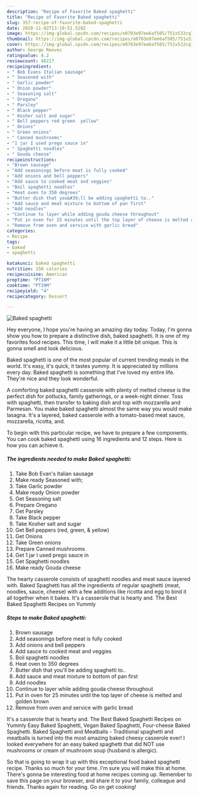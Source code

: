 ```yaml
---
description: "Recipe of Favorite Baked spaghetti"
title: "Recipe of Favorite Baked spaghetti"
slug: 357-recipe-of-favorite-baked-spaghetti
date: 2020-11-02T13:19:51.528Z
image: https://img-global.cpcdn.com/recipes/e0703e97ee6af505/751x532cq70/baked-spaghetti-recipe-main-photo.jpg
thumbnail: https://img-global.cpcdn.com/recipes/e0703e97ee6af505/751x532cq70/baked-spaghetti-recipe-main-photo.jpg
cover: https://img-global.cpcdn.com/recipes/e0703e97ee6af505/751x532cq70/baked-spaghetti-recipe-main-photo.jpg
author: George Reeves
ratingvalue: 4.2
reviewcount: 48217
recipeingredient:
- " Bob Evans Italian sausage"
- " Seasoned with"
- " Garlic powder"
- " Onion powder"
- " Seasoning salt"
- " Oregano"
- " Parsley"
- " Black pepper"
- " Kosher salt and sugar"
- " Bell peppers red green  yellow"
- " Onions"
- " Green onions"
- " Canned mushrooms"
- "1 jar I used prego sauce in"
- " Spaghetti noodles"
- " Gouda cheese"
recipeinstructions:
- "Brown sausage"
- "Add seasonings before meat is fully cooked"
- "Add onions and bell peppers"
- "Add sauce to cooked meat and veggies"
- "Boil spaghetti noodles"
- "Heat oven to 350 degrees"
- "Butter dish that you&#39;ll be adding spaghetti to.."
- "Add sauce and meat mixture to bottom of pan first"
- "Add noodles"
- "Continue to layer while adding gouda cheese throughout"
- "Put in oven for 25 minutes until the top layer of cheese is melted and golden brown"
- "Remove from oven and service with garlic bread"
categories:
- Recipe
tags:
- baked
- spaghetti

katakunci: baked spaghetti 
nutrition: 150 calories
recipecuisine: American
preptime: "PT16M"
cooktime: "PT39M"
recipeyield: "4"
recipecategory: Dessert

---
```



![Baked spaghetti](https://img-global.cpcdn.com/recipes/e0703e97ee6af505/751x532cq70/baked-spaghetti-recipe-main-photo.jpg)

Hey everyone, I hope you're having an amazing day today. Today, I'm gonna show you how to prepare a distinctive dish, baked spaghetti. It is one of my favorites food recipes. This time, I will make it a little bit unique. This is gonna smell and look delicious.

Baked spaghetti is one of the most popular of current trending meals in the world. It's easy, it's quick, it tastes yummy. It is appreciated by millions every day. Baked spaghetti is something that I've loved my entire life. They're nice and they look wonderful.

A comforting baked spaghetti casserole with plenty of melted cheese is the perfect dish for potlucks, family gatherings, or a week-night dinner. Toss with spaghetti, then transfer to baking dish and top with mozzarella and Parmesan. You make baked spaghetti almost the same way you would make lasagna. It&#39;s a layered, baked casserole with a tomato-based meat sauce, mozzarella, ricotta, and.


To begin with this particular recipe, we have to prepare a few components. You can cook baked spaghetti using 16 ingredients and 12 steps. Here is how you can achieve it.

<!--inarticleads1-->

##### The ingredients needed to make Baked spaghetti:

1. Take  Bob Evan&#39;s Italian sausage
1. Make ready  Seasoned with;
1. Take  Garlic powder
1. Make ready  Onion powder
1. Get  Seasoning salt
1. Prepare  Oregano
1. Get  Parsley
1. Take  Black pepper
1. Take  Kosher salt and sugar
1. Get  Bell peppers (red, green, &amp; yellow)
1. Get  Onions
1. Take  Green onions
1. Prepare  Canned mushrooms
1. Get 1 jar I used prego sauce in
1. Get  Spaghetti noodles
1. Make ready  Gouda cheese


The hearty casserole consists of spaghetti noodles and meat sauce layered with. Baked Spaghetti has all the ingredients of regular spaghetti (meat, noodles, sauce, cheese) with a few additions like ricotta and egg to bind it all together when it bakes. It&#39;s a casserole that is hearty and. The Best Baked Spaghetti Recipes on Yummly 

<!--inarticleads2-->

##### Steps to make Baked spaghetti:

1. Brown sausage
1. Add seasonings before meat is fully cooked
1. Add onions and bell peppers
1. Add sauce to cooked meat and veggies
1. Boil spaghetti noodles
1. Heat oven to 350 degrees
1. Butter dish that you&#39;ll be adding spaghetti to..
1. Add sauce and meat mixture to bottom of pan first
1. Add noodles
1. Continue to layer while adding gouda cheese throughout
1. Put in oven for 25 minutes until the top layer of cheese is melted and golden brown
1. Remove from oven and service with garlic bread


It&#39;s a casserole that is hearty and. The Best Baked Spaghetti Recipes on Yummly Easy Baked Spaghetti, Vegan Baked Spaghetti, Four-cheese Baked Spaghetti. Baked Spaghetti and Meatballs - Traditional spaghetti and meatballs is turned into the most amazing baked cheesy casserole ever! I looked everywhere for an easy baked spaghetti that did NOT use mushrooms or cream of mushroom soup (husband is allergic). 

So that is going to wrap it up with this exceptional food baked spaghetti recipe. Thanks so much for your time. I'm sure you will make this at home. There's gonna be interesting food at home recipes coming up. Remember to save this page on your browser, and share it to your family, colleague and friends. Thanks again for reading. Go on get cooking!
